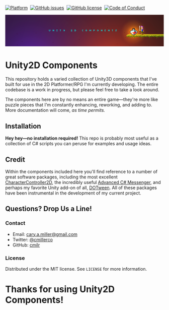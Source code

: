 [![Platform][mlw-badge]][repo]&nbsp;
[![GitHub issues][issues-badge]][issues]&nbsp;
[![GitHub license][license-badge]][license]&nbsp;
[![Code of Conduct][coc-badge]][coc]&nbsp;

![](screenshot.png)

# Unity2D Components

This repository holds a varied collection of Unity3D components that I've built for use in the 2D Platformer/RPG I'm currently developing. The entire codebase is a work in progress, but please feel free to take a look around.

The components here are by no means an entire game—they're more like puzzle pieces that I'm constantly enhancing, reworking, and adding to. More documentation will come, *as time permits.*

## Installation

**Hey hey—no installation required!** This repo is probably most useful as a collection of C# scripts you can peruse for examples and usage ideas.

## Credit
Within the components included here you'll find reference to a number of great software packages, including the most excellent [CharacterController2D](https://github.com/prime31/CharacterController2D), the incredibly useful [Advanced C# Messenger](http://wiki.unity3d.com/index.php?title=Advanced_CSharp_Messenger), and perhaps my favorite Unity add-on of all, [DOTween](http://dotween.demigiant.com/). All of these packages have been instrumental in the development of my current project.

## Questions? Drop Us a Line!

### Contact
- Email: cary.a.miller@gmail.com
- Twitter: [@cmillerco](https://twitter.com/cmillerco)
- GitHub: [cmilr](https://github.com/cmilr/)

### License
Distributed under the MIT license. See ``LICENSE`` for more information.

# Thanks for using Unity2D Components!

<!--
Badge References
-->
[mlw-badge]:https://img.shields.io/badge/platform-macOS%20%7C%20Linux%20%7C%20Windows-8056d5.svg
[issues-badge]:https://img.shields.io/github/issues/cmilr/Unity2D-Components.svg
[license-badge]:https://img.shields.io/github/license/cmilr/Unity2D-Components.svg
[coc-badge]:https://img.shields.io/badge/code%20of-conduct-ff69b4.svg?style=flat

<!--
URL References
-->
[repo]:https://github.com/cmilr/Unity2D-Components
[issues]:https://github.com/cmilr/Unity2D-Components/issues
[license]:https://github.com/cmilr/Unity2D-Components/blob/master/LICENSE
[coc]:https://github.com/cmilr/Unity2D-Components/blob/master/CODE_OF_CONDUCT.md
